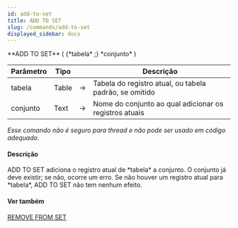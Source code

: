 ```yaml
---
id: add-to-set
title: ADD TO SET
slug: /commands/add-to-set
displayed_sidebar: docs
---
```


<!--REF #_command_.ADD TO SET.Syntax-->**ADD TO SET** ( {*tabela* ;} *conjunto* )<!-- END REF-->
<!--REF #_command_.ADD TO SET.Params-->
| Parâmetro | Tipo |  | Descrição |
| --- | --- | --- | --- |
| tabela | Table | &#8594;  | Tabela do registro atual, ou tabela padrão, se omitido |
| conjunto | Text | &#8594;  | Nome do conjunto ao qual adicionar os registros atuais |

<!-- END REF-->

*Esse comando não é seguro para thread e não pode ser usado em código adequado.*


#### Descrição 

<!--REF #_command_.ADD TO SET.Summary-->ADD TO SET adiciona o registro atual de *tabela* a conjunto.<!-- END REF--> O conjunto já deve existir; se não, ocorre um erro. Se não houver um registro atual para *tabela*, ADD TO SET não tem nenhum efeito.  

#### Ver também 

[REMOVE FROM SET](remove-from-set.md)  